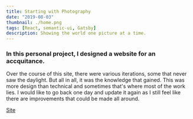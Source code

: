 ```yaml
---
title: Starting with Photography
date: "2019-08-03"
thumbnail: ./home.png
tags: [React, semantic-ui, Gatsby]
description: Showing the world one picture at a time.
---
```


<div>
  <h3>
    In this personal project, I designed a website for an accquitance. 
  </h3>
  <p>
    Over the course of this site, there were various iterations, some that never saw the daylight. But all in all, it was the knowledge that gained. This was more design than technical and sometimes that's where most of the work lies. I would like to go back one day and update it again as I still feel like there are improvements that could be made all around.
  </p>
  <p>
    <a href='https://laurieannesphotography.com/'>
      Site
    </a>
  </p>
</div>
